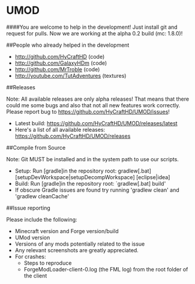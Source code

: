 # UMOD
####You are welcome to help in the development! Just install git and request for pulls.
Now we are working at the alpha 0.2 build (mc: 1.8.0)!

##People who already helped in the development

- http://github.com/HyCraftHD (code)
- http://github.com/GalaxyHDm (code)
- http://github.com/MrTroble (code)
- http://youtube.com/TutAdventures (textures)

##Releases

Note: All available releases are only alpha releases! That means that there could me some bugs and also that not all new features work correctly. Please report bug to https://github.com/HyCraftHD/UMOD/issues!

- Latest build: https://github.com/HyCraftHD/UMOD/releases/latest
- Here's a list of all available releases: https://github.com/HyCraftHD/UMOD/releases

##Compile from Source

Note: Git MUST be installed and in the system path to use our scripts.

  - Setup: Run [gradle]in the repository root: gradlew[.bat] [setupDevWorkspace|setupDecompWorkspace] [eclipse|idea]
  - Build: Run [gradle]in the repository root: `gradlew[.bat] build'
  - If obscure Gradle issues are found try running 'gradlew clean' and 'gradlew cleanCache'
  
##Issue reporting

Please include the following:

  - Minecraft version and Forge version/build
  - UMod version
  - Versions of any mods potentially related to the issue
  - Any relevant screenshots are greatly appreciated.
  - For crashes:
    - Steps to reproduce
    - ForgeModLoader-client-0.log (the FML log) from the root folder of the client


